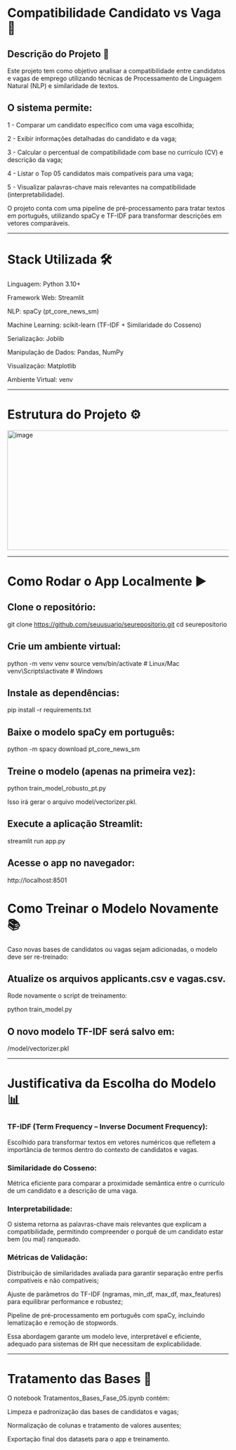 # Compatibilidade Candidato vs Vaga 🔎
## Descrição do Projeto 📌

Este projeto tem como objetivo analisar a compatibilidade entre candidatos e vagas de emprego utilizando técnicas de Processamento de Linguagem Natural (NLP) e similaridade de textos.

## O sistema permite:

1 - Comparar um candidato específico com uma vaga escolhida;

2 - Exibir informações detalhadas do candidato e da vaga;

3 - Calcular o percentual de compatibilidade com base no currículo (CV) e descrição da vaga;

4 - Listar o Top 05 candidatos mais compatíveis para uma vaga;

5 - Visualizar palavras-chave mais relevantes na compatibilidade (interpretabilidade).

O projeto conta com uma pipeline de pré-processamento para tratar textos em português, utilizando spaCy e TF-IDF para transformar descrições em vetores comparáveis.

___________________________________________________________________________________________________________________________

# Stack Utilizada 🛠️

Linguagem: Python 3.10+

Framework Web: Streamlit

NLP: spaCy (pt_core_news_sm)

Machine Learning: scikit-learn (TF-IDF + Similaridade do Cosseno)

Serialização: Joblib

Manipulação de Dados: Pandas, NumPy

Visualização: Matplotlib

Ambiente Virtual: venv

___________________________________________________________________________________________________________________________

# Estrutura do Projeto ⚙️

<img width="620" height="272" alt="image" src="https://github.com/user-attachments/assets/c6607854-0be2-4dab-a481-0ec085a28eb5" />

___________________________________________________________________________________________________________________________

# Como Rodar o App Localmente ▶️

## Clone o repositório:

git clone https://github.com/seuusuario/seurepositorio.git
cd seurepositorio

## Crie um ambiente virtual:

python -m venv venv
source venv/bin/activate   # Linux/Mac
venv\Scripts\activate      # Windows

## Instale as dependências:

pip install -r requirements.txt

## Baixe o modelo spaCy em português:

python -m spacy download pt_core_news_sm

## Treine o modelo (apenas na primeira vez):

python train_model_robusto_pt.py

Isso irá gerar o arquivo model/vectorizer.pkl.

## Execute a aplicação Streamlit:

streamlit run app.py

## Acesse o app no navegador:

http://localhost:8501

# Como Treinar o Modelo Novamente 📚

Caso novas bases de candidatos ou vagas sejam adicionadas, o modelo deve ser re-treinado:

## Atualize os arquivos applicants.csv e vagas.csv.

Rode novamente o script de treinamento:

python train_model.py

## O novo modelo TF-IDF será salvo em:

/model/vectorizer.pkl

__________________________________________________________________________________________________________________________

# Justificativa da Escolha do Modelo 📊

### TF-IDF (Term Frequency – Inverse Document Frequency):
Escolhido para transformar textos em vetores numéricos que refletem a importância de termos dentro do contexto de candidatos e vagas.

### Similaridade do Cosseno:
Métrica eficiente para comparar a proximidade semântica entre o currículo de um candidato e a descrição de uma vaga.

### Interpretabilidade:
O sistema retorna as palavras-chave mais relevantes que explicam a compatibilidade, permitindo compreender o porquê de um candidato estar bem (ou mal) ranqueado.

### Métricas de Validação:

Distribuição de similaridades avaliada para garantir separação entre perfis compatíveis e não compatíveis;

Ajuste de parâmetros do TF-IDF (ngramas, min_df, max_df, max_features) para equilibrar performance e robustez;

Pipeline de pré-processamento em português com spaCy, incluindo lematização e remoção de stopwords.

Essa abordagem garante um modelo leve, interpretável e eficiente, adequado para sistemas de RH que necessitam de explicabilidade.

__________________________________________________________________________________________________________________________

# Tratamento das Bases 📖

O notebook Tratamentos_Bases_Fase_05.ipynb contém:

Limpeza e padronização das bases de candidatos e vagas;

Normalização de colunas e tratamento de valores ausentes;

Exportação final dos datasets para o app e treinamento.
